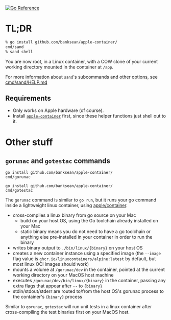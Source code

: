 [![Go Reference](https://pkg.go.dev/badge/github.com/banksean/apple-container.svg)](https://pkg.go.dev/github.com/banksean/apple-container)

# TL;DR

```sh
% go install github.com/banksean/apple-container/
cmd/sand
% sand shell
```

You are now root, in a Linux container, with a COW clone of your current working directory mounted in the container at `/app`.

For more information about `sand`'s subcommands and other options, see [cmd/sand/HELP.md](./cmd/sand/HELP.md)

## Requirements
- Only works on Apple hardware (of course).
- Install [`apple-container`](https://github.com/apple/container) first, since these helper functions just shell out to it. 

# Other stuff
## `gorunac` and `gotestac` commands
```
go install github.com/banksean/apple-container/
cmd/gorunac

go install github.com/banksean/apple-container/
cmd/gotestac
```

The `gorunac` command is similar to `go run`, but it runs your go command inside a lightweight linux container, using [apple/container](https://github.com/apple/container).

- cross-compiles a linux binary from go source on your Mac
  - build on your host OS, using the Go toolchain already installed on your Mac
  - static binary means you do not need to have a go toolchain or anything else pre-installed in your container in order to run the binary
- writes binary output to `./bin/linux/{binary}` on your host OS
- creates a new container instance using a specified image (the `--image` flag value is `ghcr.io/linuxcontainers/alpine:latest` by default, but most linux OCI images should work)
- mounts a volume at `/gorunac/dev` in the container, pointed at the current working directory on your MacOS host machine
- executes `/gorunac/dev/bin/linux/{binary}` in the container, passing any extra flags that appear after `--` to `{binary}`
- stdin/stdout/stderr are routed to/from the host OS's gorunac process to the container's `{binary}` process

Similar to `gorunac`, `gotestac` will run unit tests in a linux container after cross-compiling the test binaries first on your MacOS host.  
